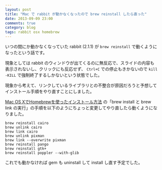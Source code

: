 ```yaml
---
layout: post
title: "Mac で rabbit が動かなくなったので brew reinstall したら直った"
date: 2013-09-09 23:00
comments: true
category: blog
tags: rabbit osx homebrew
---
```

いつの間にか動かなくなっていた rabbit (2.1.1) が `brew reinstall` で動くようになったという話です。

<!--more-->

現象としては rabbit のウィンドウが出てくるのに無反応で、スライドの内容も表示されないし、クリックにも反応せず、 `Ctrl+C` での停止もきかないので `kill -KILL` で強制終了するしかないという状態でした。

現象から考えて、リンクしているライブラリとの不整合が原因だろうと予想してインストール手順をやり直すことにしました。

[Mac OS XでHomebrewを使ったインストール方法](http://rabbit-shocker.org/ja/install/homebrew.html) の「brew install と brew link の実行」の手順を以下のようにちょっと変更してやり直したら動くようになりました。

```
brew reinstall cairo
brew unlink cairo
brew link cairo
brew unlink pixman
brew link --overwrite pixman
brew reinstall pango
brew reinstall gtk+
brew reinstall poppler --with-glib
```

これでも動かなければ gem も uninstall して install し直す予定でした。

